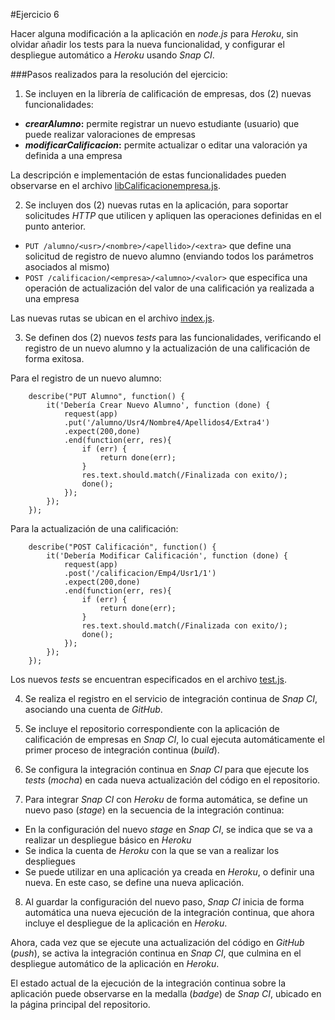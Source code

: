 #Ejercicio 6

Hacer alguna modificación a la aplicación en _node.js_ para _Heroku_, sin olvidar añadir los tests para la nueva funcionalidad, y configurar el despliegue automático a _Heroku_ usando _Snap CI_.
 
###Pasos realizados para la resolución del ejercicio:

1. Se incluyen en la librería de calificación de empresas, dos (2) nuevas funcionalidades:

 - **_crearAlumno_:** permite registrar un nuevo estudiante (usuario) que puede realizar valoraciones de empresas
 - **_modificarCalificacion_:** permite actualizar o editar una valoración ya definida a una empresa
 
La descripción e implementación de estas funcionalidades pueden observarse en el archivo [libCalificacionempresa.js](https://github.com/jfrancisco4490/calificacionEmpresa_2/blob/master/lib/libCalificacionempresa.js).

2. Se incluyen dos (2) nuevas rutas en la aplicación, para soportar solicitudes _HTTP_ que utilicen y apliquen las operaciones definidas en el punto anterior.

 - `PUT /alumno/<usr>/<nombre>/<apellido>/<extra>` que define una solicitud de registro de nuevo alumno (enviando todos los parámetros asociados al mismo)
 - `POST /calificacion/<empresa>/<alumno>/<valor>` que especifica una operación de actualización del valor de una calificación ya realizada a una empresa 

Las nuevas rutas se ubican en el archivo [index.js](https://github.com/jfrancisco4490/calificacionEmpresa_2/blob/master/routes/index.js).

3. Se definen dos (2) nuevos _tests_ para las funcionalidades, verificando el registro de un nuevo alumno y la actualización de una calificación de forma exitosa.

Para el registro de un nuevo alumno:

```
	describe("PUT Alumno", function() {
		it('Debería Crear Nuevo Alumno', function (done) {
			request(app)
			.put('/alumno/Usr4/Nombre4/Apellidos4/Extra4')
			.expect(200,done)
			.end(function(err, res){
      			if (err) {
            		return done(err);
          		}
      			res.text.should.match(/Finalizada con exito/);
      			done();
      		});
		});
	});
```

Para la actualización de una calificación:

```
	describe("POST Calificación", function() {
		it('Debería Modificar Calificación', function (done) {
			request(app)
			.post('/calificacion/Emp4/Usr1/1')
			.expect(200,done)
			.end(function(err, res){
      			if (err) {
            		return done(err);
          		}
      			res.text.should.match(/Finalizada con exito/);
      			done();
      		});
		});
	});
```

Los nuevos _tests_ se encuentran especificados en el archivo [test.js](https://github.com/jfrancisco4490/calificacionEmpresa_2/blob/master/test/test.js).

4. Se realiza el registro en el servicio de integración continua de _Snap CI_, asociando una cuenta de _GitHub_.

5. Se incluye el repositorio correspondiente con la aplicación de calificación de empresas en _Snap CI_, lo cual ejecuta automáticamente el primer proceso de integración continua (_build_).

6. Se configura la integración continua en _Snap CI_ para que ejecute los _tests_ (_mocha_) en cada nueva actualización del código en el repositorio.

7. Para integrar _Snap CI_ con _Heroku_ de forma automática, se define un nuevo paso (_stage_) en la secuencia de la integración continua:

 - En la configuración del nuevo _stage_ en _Snap CI_, se indica que se va a realizar un despliegue básico en _Heroku_
 - Se indica la cuenta de _Heroku_ con la que se van a realizar los despliegues
 - Se puede utilizar en una aplicación ya creada en _Heroku_, o definir una nueva. En este caso, se define una nueva aplicación.

8. Al guardar la configuración del nuevo paso, _Snap CI_ inicia de forma automática una nueva ejecución de la integración continua, que ahora incluye el despliegue de la aplicación en _Heroku_.

Ahora, cada vez que se ejecute una actualización del código en _GitHub_ (_push_), se activa la integración continua en _Snap CI_, que culmina en el despliegue automático de la aplicación en _Heroku_.

El estado actual de la ejecución de la integración continua sobre la aplicación puede observarse en la medalla (_badge_) de _Snap CI_, ubicado en la página principal del repositorio.